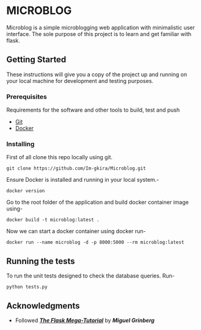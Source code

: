 # MICROBLOG

Microblog is a simple microblogging web application with minimalistic user interface. The sole purpose of this project is to learn and get familiar with flask.

## Getting Started

These instructions will give you a copy of the project up and running on
your local machine for development and testing purposes.

### Prerequisites

Requirements for the software and other tools to build, test and push 
- [Git](https://git-scm.com/download/win)
- [Docker](https://www.docker.com/products/docker-desktop/)

### Installing

First of all clone this repo locally using git.

    git clone https://github.com/Im-gkira/Microblog.git


Ensure Docker is installed and running in your local system.-

    docker version


Go to the root folder of the application and build docker container image using-

    docker build -t microblog:latest .

 
Now we can start a docker container using docker run-

    docker run --name microblog -d -p 8000:5000 --rm microblog:latest

 
## Running the tests

To run the unit tests designed to check the database queries. Run-

    python tests.py
    

## Acknowledgments

  - Followed ***[The Flask Mega-Tutorial](https://blog.miguelgrinberg.com/post/the-flask-mega-tutorial-part-i-hello-world)*** by ***Miguel Grinberg***

